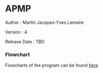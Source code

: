 # APMP

Author : Martin Jacques-Yves Lemaire

Version : 4

Release Date : TBD

### Flowchart

Flowcharts of the program can be found [here](Flow_charts.pdf)
